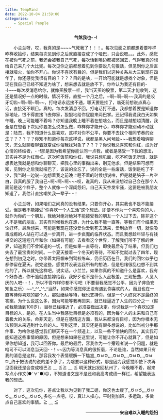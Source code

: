 ```yaml
---
title: TempMind
date: 2022-10-04 21:59:00
categories:
    - Special People
---
```

<p style="text-indent:2em;text-align:center;font-weight:bold">
气煞我也- -!
</p> 

<p style="text-indent:2em">
小兰兰呀，哎，我真的是~~~~气死我了！！！。每次见面之前都想着要咋样咋样收拾你，结果每次见到你之后就直接变成了个哑巴，只会说嗯。。。此外，感觉在被你气死之前，我还会被我自己气死，每次话到嘴边都被憋回去，气得我真的想给自己来几个大比兜。每次见你之前都想着见到你要说几句狠话，但见到你之后直接就哑火，怕你不开心。你说不喜欢有目的，但是我们以这种关系从大三到现在四年了，你还感觉我很有目的？？？？目的是啥，一开始可能就是想找个对象，但是现在我自己已经不知道为啥了，想来想去就是放不下，你咋认为我还有目的- -!~~~每次发消息给你，就像买股票一样，我当天买的股票，第二天才能收到，这还是情况好一点的时候，情况不好，直接一个月之后，~啊~啊~啊~~我真的是咬牙切齿~啊~啊~啊~~，打电话永远接不通，哪天要是挂了，临死前想说点真心话，直接死不瞑目。真的，每次发消息不回，打电话打不通，我都想着要是知道你家地址，恨不得直接飞去你家，狠狠地给你屁股来两巴掌。还记得我说我白天如果午睡，晚上可能睡不着吗？你知道我晚上睡不着在想啥么，而且是越想越清醒，我全是在想着下次见你要怎么说怎么做，咋样你才能开心，咋样你才能别动不动就是：陆杰，我不知道什么是喜欢，这样对你不公平，你要不去找个相同节奏的女生？？？？？？你知不知道你每次这样说，我都是黑人问号脸~~~我想着咱俩聊天，怎么就聊着聊着就变成你催我找对象了？？？？你说我总喜欢和你杠，成为好心情的终结者，- -!那是因为我希望你能认同一点我，或者是感受一下我的想法，其实并不是为杠而杠。这次吃饭前和你杠，我说只想见面，吃不吃饭无所谓，就是想表达我就是想和你聊聊天，把我心里的事掏出来，别无他求。但是结果可想而知，见到你之后我就哑巴了，该说的全忘了，说的全是一些废话，饭倒是吃了不少，我当时一边说一边想着我之前晚上睡不着的时候想说啥，但是就是脑子一片空白，我真的服了我自己~啊~啊~啊~~~哎，说真的，我从来没想过自己会在那个人面前是这个样子，整个人就像一个深闺怨妇，自己天天空发牢骚，这要是被我朋友知道了，我估计直接嘲笑我一辈子- -！
<p>
<p style="text-indent:2em">
小兰兰呀，如果咱们之间真的没有结果，只要你开心，其实我也不是不能接受。但是我不能接受“你喜欢一个人生活”这个想法。即便不作为一个喜欢你的人，就作为你的一个朋友，我绝对绝对绝对不能接受我的朋友一个人过下去，除非这个人不是我的朋友。其实有时候我也在想，为什么我不能一直等，等我们有个结果无论好坏，最后想来，可能是我现在还没爱你爱到死去活来，爱到放弃一切，就像吸毒成瘾的人站在可以退一步离开，进一步疯魔的临界状态。而且我想趁年轻与有钱相交的这短短几年和你（如果有可能）去看看这个世界，了解我们所不了解的世界，知道我们不曾知道的一切，但是如果一直等待，即使最后有了结果，但我们也失去了最宝贵的时间。一个夏天接着一个冬天的等待，不知不觉就过去了四年，现在想到初见之时，你带着太阳帽来到驾校练车，仍旧历历在目，我们的回忆似乎也都停留在夏天。说完这些，感觉并没表达我所有的想法，但是思绪很乱也想不到其他的了，所以就先这样吧。说实话，小兰兰，如果你真的不知道什么是喜欢，我有个好办法，你干脆就直接嫁给我，我好歹也不是什么人品极差，三观扭曲，人见人厌的人吧- -！，所以不管咋样你都不亏吧（不要替我感觉不公平，因为子非鱼安知鱼之乐）~~^_^^_^^_^当然，如果你感觉你还没有遇到你喜欢的人，而且也在一直等待你喜欢的那个人，那就继续等待，我也支持你，但是一个人终究不是最终的答案。为什么说这么多，因为可能等我再回来，就已经逼近了人生的四分之一（假如我能活到100岁），目标已经接近了，必须要做出决定。你说我是一个喜欢设定目标的人，是的，在人生当中我感觉目标是必须有的，因为每个人的未来和自己有着极大的关系，命非天定，但是在感情这方面，我从来都没有目标，因为你根本无法预测未来遇到什么样的人。写到这里，其实还是有很多想说的，比如当初分手那件事、为啥你总感觉我们聊天不在一个频道上，以及一些不愉快的回忆，其实我可能知道这些事情的原因，但是想来如果在这里说，可能让你不开心就算了，但是如果你想知道，我可以回答你。最后的最后，容我作为一个旁观者说一个问题，就是咱可不可以消息当天回- -！~~因为等消息真的很折磨，不论是谁，当然如果只有我的消息是这样，那容我发个表情缓解一下尴尬,,ԾㅂԾ,,,,ԾㅂԾ,,,,ԾㅂԾ,,,,ԾㅂԾ,,终于把该说的说的差不多了，为啥要以这种形式，那是因为我感觉即使下次再见面我还是会变成哑巴≧ ﹏ ≦≧ ﹏ ≦
明天就出发回杭州了，今晚睡不着，起来写点小作文(●ˇ∀ˇ●)😊，不知道语文是不是还和我高考成绩一样烂，希望能表达我的想法。
</p> 
<p style="text-indent:2em">
对了，这次见你，差点让我以为见到了我二姐，你这也太瘦了,,ԾㅂԾ,,,,ԾㅂԾ,,,,ԾㅂԾ,,,,ԾㅂԾ,,多吃一点吧，哎，真让人操心，平时别加班，多运动，多做点自己喜欢的事情。≧ ﹏ ≦
<p>
<p style="text-indent:2em;text-align:right;font-weight:bold">
————————来自难以入睡的怨妇
</p> 